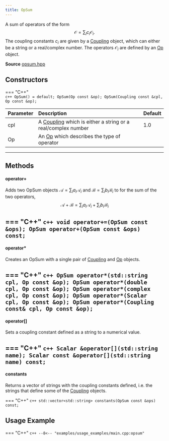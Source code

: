 ```yaml
---
title: OpSum
---
```


A sum of operators of the form $$ \mathcal{O} = \sum_i c_i \mathcal{O}_i. $$
The coupling constants $c_i$ are given by a [Coupling](coupling.md) object, which can either be
a string or a real/complex number. The operators $\mathcal{O}_i$ are defined by an [Op](coupling.md) object.

**Source** [opsum.hpp](https://github.com/awietek/xdiag/blob/main/xdiag/operators/opsum.hpp)

## Constructors

=== "C++"	
	```c++
	OpSum() = default;
	OpSum(Op const &op);
	OpSum(Coupling const &cpl, Op const &op);
	```

| Parameter | Description                                                                 | Default |
|:----------|:----------------------------------------------------------------------------|---------|
| cpl       | A [Coupling](coupling.md) which is either a string or a real/complex number | 1.0     |
| Op        | An [Op](coupling.md) which describes the type of operator                   |         |

---

## Methods

#### operator+

Adds two OpSum objects $\mathcal{A} = \sum_i a_i \mathcal{A}_i$ and $\mathcal{B} = \sum_i b_i \mathcal{B}_i$ to for the sum of the two operators,
	$$ \mathcal{A} + \mathcal{B} = \sum_i a_i \mathcal{A}_i + \sum_i b_i \mathcal{B}_i$$

=== "C++"
	```c++
	void operator+=(OpSum const &ops);
	OpSum operator+(OpSum const &ops) const;
	```
---

#### operator*

Creates an OpSum with a single pair of [Coupling](coupling.md) and [Op](op.md) objects.

=== "C++"
	```c++
	OpSum operator*(std::string cpl, Op const &op);
	OpSum operator*(double cpl, Op const &op);
	OpSum operator*(complex cpl, Op const &op);
	OpSum operator*(Scalar cpl, Op const &op);
	OpSum operator*(Coupling const& cpl, Op const &op);
	```
---

#### operator[]

Sets a coupling constant defined as a string to a numerical value.

=== "C++"
	```c++
	Scalar &operator[](std::string name);
	Scalar const &operator[](std::string name) const;
	```
---

#### constants

Returns a vector of strings with the coupling constants defined, i.e. the strings that define some of the [Coupling](coupling.md) objects.

=== "C++"
	```c++
	std::vector<std::string> constants(OpSum const &ops) const;
	```

## Usage Example

=== "C++"
	```c++
	--8<-- "examples/usage_examples/main.cpp:opsum"
	```
